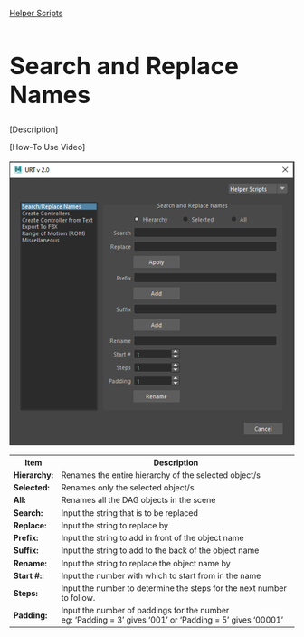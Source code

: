 [Helper Scripts](helperScripts.md)

<h1 style="font-size:3em">Search and Replace Names</h1>

[Description] <br/>

[How-To Use Video] <br/>
<br/>
![Search and Replace Names](./images/UI/searchReplace.png)
<br/>

<table>
  <tr>
    <th>Item</th>
    <th>Description</th>
  </tr>
  <tr>
    <td><b>Hierarchy:</b></td>
    <td>Renames the entire hierarchy of the selected object/s</td>
  </tr>
  <tr>
    <td><b>Selected:<b></td>
    <td>Renames only the selected object/s</td>
  </tr>
  <tr>
    <td><b>All:<b></td>
    <td>Renames all the DAG objects in the scene</td>
  </tr>
  <tr>
    <td><b>Search:<b></td>
    <td>Input the string that is to be replaced</td>
  </tr>
  <tr>
    <td><b>Replace:<b></td>
    <td>Input the string to replace by</td>
  </tr>
  <tr>
    <td><b>Prefix:<b></td>
    <td>Input the string to add in front of the object name</td>
  </tr>
  <tr>
    <td><b>Suffix:<b></td>
    <td>Input the string to add to the back of the object name</td>
  </tr>
  <tr>
    <td><b>Rename:<b></td>
    <td>Input the string to replace the object name by</td>
  </tr>
  <tr>
    <td><b>Start #::<b></td>
    <td>Input the number with which to start from in the name</td>
  </tr>
  <tr>
    <td><b>Steps:<b></td>
    <td>Input the number to determine the steps for the next number to follow.</td>
  </tr>
  <tr>
    <td><b>Padding:<b></td>
    <td>Input the number of paddings for the number<br/>
        eg: ‘Padding = 3’ gives ‘001’ or ‘Padding = 5’ gives ‘00001’</td>
  </tr>
</table>
